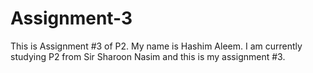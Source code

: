 # Assignment-3
This is Assignment #3 of P2.
My name is Hashim Aleem.
I am currently studying P2 from Sir Sharoon Nasim and this is my assignment #3.

